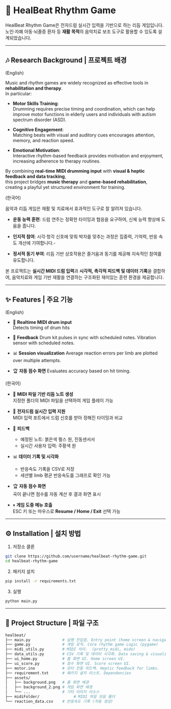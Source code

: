 # 🥁 HealBeat Rhythm Game

HealBeat Rhythm Game은 전자드럼 실시간 입력을 기반으로 하는 리듬 게임입니다.  
노인·자폐 아동·뇌졸증 환자 등 **재활 목적**의 음악치료 보조 도구로 활용할 수 있도록 설계되었습니다.  

---

## 🎶 Research Background | 프로젝트 배경

(English)


Music and rhythm games are widely recognized as effective tools in **rehabilitation and therapy**.  
In particular:

- **Motor Skills Training**:  
  Drumming requires precise timing and coordination, which can help improve motor functions in elderly users and individuals with autism spectrum disorder (ASD).

- **Cognitive Engagement**:  
  Matching beats with visual and auditory cues encourages attention, memory, and reaction speed.

- **Emotional Motivation**:  
  Interactive rhythm-based feedback provides motivation and enjoyment, increasing adherence to therapy routines.

By combining **real-time MIDI drumming input** with **visual & heptic feedback and data tracking**,  
this project bridges **music therapy** and **game-based rehabilitation**, creating a playful yet structured environment for training.


(한국어)


음악과 리듬 게임은 재활 및 치료에서 효과적인 도구로 잘 알려져 있습니다.

-  **운동 능력 훈련**: 드럼 연주는 정확한 타이밍과 협응을 요구하여, 신체 능력 향상에 도움을 줍니다.

- **인지적 참여**: 시각·청각 신호에 맞춰 박자를 맞추는 과정은 집중력, 기억력, 반응 속도 개선에 기여합니다.- 

- **정서적 동기 부여**: 리듬 기반 상호작용은 즐거움과 동기를 제공해 지속적인 참여를 유도합니다.

본 프로젝트는 **실시간 MIDI 드럼 입력**과 **시각적, 촉각적 피드백 및 데이터 기록**을 결합하여,
음악치료와 게임 기반 재활을 연결하는 구조화된 재미있는 훈련 환경을 제공합니다.

---

## ✨ Features | 주요 기능

(English)

- 🎵 **Realtime MIDI drum input**  
  Detects timing of drum hits
  
- 🥁 **Feedback**
  Drum kit pulses in sync with scheduled notes.
  Vibration sensor with scheduled notes.

- 📊 **Session visualization**
  Average reaction errors per limb are plotted over multiple attempts.

- 🏆 **자동 점수 화면**
  Evaluates accuracy based on hit timing.

(한국어)

- 🎵 **MIDI 파일 기반 리듬 노트 생성**  
  지정한 폴더의 MIDI 파일을 선택하여 게임 플레이 가능

- 🥁 **전자드럼 실시간 입력 지원**  
  MIDI 입력 포트에서 드럼 신호를 받아 정해진 타이밍과 비교

- 🔴 **피드백**  
  - 예정된 노트: 붉은색 펄스 원, 진동센서서  
  - 실시간 사용자 입력: 주황색 원  

- 📊 **데이터 기록 및 시각화**  
  - 반응속도 기록을 CSV로 저장  
  - 세션별 limb 평균 반응속도를 그래프로 확인 가능  

- 🏆 **자동 점수 화면**  
  곡이 끝나면 점수를 자동 계산 후 결과 화면 표시

- ⏸ **게임 도중 메뉴 호출**  
  ESC 키 또는 마우스로 **Resume / Home / Exit** 선택 가능  

---

## ⚙️ Installation | 설치 방법
1. 저장소 클론
```bash
git clone https://github.com/username/healbeat-rhythm-game.git
cd healbeat-rhythm-game
```

2. 패키지 설치
```bash
pip install -r requirements.txt
```

3. 실행
```bash
python main.py
```

---

## 📂 Project Structure | 파일 구조

```bash
healbeat/
├── main.py              # 실행 진입점. Entry point (home screen & navigation)
├── game.py              # 게임 로직. Core rhythm game Logic (pygame) 
├── midi_utils.py        # MIDI 처리.  (pretty_midi, mido)
├── data_utils.py        # CSV 기록 및 데이터 시각화. Data saving & visualization.
├── ui_home.py           # 홈 화면 UI. Home screen UI.
├── ui_score.py          # 점수 화면 UI. Score screen UI.
├── motor.ino            # 모터 진동 피드백. Heptic feedback for limbs.
├── requirement.txt      # 패키지 설치 리스트. Dependencies
├── assets/
│   ├── background.png   # 홈 화면 배경
│   ├── background_2.png # 게임 화면 배경
│   └── ...              # 기타 이미지 리소스
├── midiFolder/               # MIDI 파일 모음 폴더
└── reaction_data.csv    # 반응속도 기록 (자동 생성)
